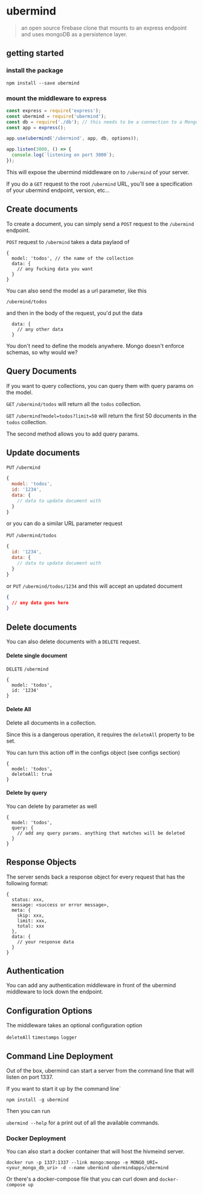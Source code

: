 # ubermind
> an open source firebase clone that mounts to an express endpoint and uses mongoDB as a persistence layer. 

## getting started 

### install the package
`npm install --save ubermind`

### mount the middleware to express

```javascript
const express = require('express');
const ubermind = require('ubermind');
const db = require('./db'); // this needs to be a connection to a MongoDB instance
const app = express(); 

app.use(ubermind('/ubermind', app, db, options));

app.listen(3000, () => {
  console.log(`listening on port 3000`);
});
```

This will expose the ubermind middleware on to `/ubermind` of your server. 

If you do a `GET` request to the root `/ubermind` URL, you'll see a specification of your ubermind endpoint, version, etc... 

## Create documents 

To create a document, you can simply send a `POST` request to the `/ubermind` endpoint.

`POST` request to `/ubermind` takes a data paylaod of 

```
{
  model: 'todos', // the name of the collection
  data: {
    // any fucking data you want   
  }
}
```

You can also send the model as a url parameter, like this

`/ubermind/todos`

and then in the body of the request, you'd put the data

```
  data: {
    // any other data
  }
```

You don't need to define the models anywhere. Mongo doesn't enforce schemas, so why would we? 

## Query Documents 

If you want to query collections, you can query them with query params on the model. 

`GET` `/ubermind/todos` will return all the `todos` collection. 

`GET` `/ubermind?model=todos?limit=50` will return the first 50 documents in the `todos` collection. 

The second method allows you to add query params. 

## Update documents 

`PUT` `/ubermind` 

```javascript
{
  model: 'todos',
  id: '1234',
  data: {
    // data to update document with
  }
}
```

or you can do a similar URL parameter request

`PUT` `/ubermind/todos`
```javascript
{
  id: '1234',
  data: {
    // data to update document with
  }
}
```
or
`PUT` `/ubermind/todos/1234`
and this will accept an updated document 
```JSON
{
  // any data goes here 
}
```
## Delete documents 

You can also delete documents with a `DELETE` request. 

#### Delete single document 

`DELETE` `/ubermind`

```
{
  model: 'todos',
  id: '1234'
}
```

#### Delete All 
Delete all documents in a collection.

Since this is a dangerous operation, it requires the `deleteAll` property to be set. 

You can turn this action off in the configs object (see configs section) 

```
{
  model: 'todos',
  deleteAll: true
}
```

#### Delete by query 

You can delete by parameter as well 

```
{
  model: 'todos',
  query: {
    // add any query params. anything that matches will be deleted 
  }
}
```

## Response Objects 

The server sends back a response object for every request that has the following format:

```
{
  status: xxx,
  message: <success or error message>,
  meta: {
    skip: xxx,
    limit: xxx,
    total: xxx
  },
  data: {
    // your response data 
  }
}
```

## Authentication 
You can add any authentication middleware in front of the ubermind middleware to lock down the endpoint. 

## Configuration Options 

The middleware takes an optional configuration option 

`deleteAll`
`timestamps`
`logger`

## Command Line Deployment 

Out of the box, ubermind can start a server from the command line that will listen on port 1337. 

If you want to start it up by the command line`

`npm install -g ubermind`

Then you can run 

`ubermind --help` for a print out of all the available commands.

### Docker Deployment 
You can also start a docker container that will host the hivmeind server. 

```
docker run -p 1337:1337 --link mongo:mongo -e MONGO_URI=<your_mongo_db_uri> -d --name ubermind ubermindapps/ubermind
```

Or there's a docker-compose file that you can curl down and `docker-compose up` 


